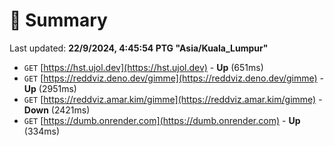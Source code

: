 # 📖 Summary
Last updated: **22/9/2024, 4:45:54 PTG "Asia/Kuala_Lumpur"**

- `GET` [https://hst.ujol.dev](https://hst.ujol.dev) - **Up** (651ms)
- `GET` [https://reddviz.deno.dev/gimme](https://reddviz.deno.dev/gimme) - **Up** (2951ms)
- `GET` [https://reddviz.amar.kim/gimme](https://reddviz.amar.kim/gimme) - **Down** (2421ms)
- `GET` [https://dumb.onrender.com](https://dumb.onrender.com) - **Up** (334ms)
